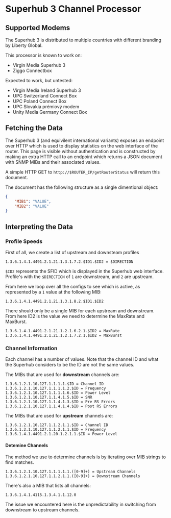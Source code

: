 # Superhub 3 Channel Processor

## Supported Modems

The Superhub 3 is distributed to multiple countries with different branding by
Liberty Global.

This processor is known to work on:

 - Virgin Media Superhub 3
 - Ziggo Connectbox

Expected to work, but untested:

 - Virgin Media Ireland Superhub 3
 - UPC Switzerland Connect Box
 - UPC Poland Connect Box
 - UPC Slovakia prémiový modem
 - Unity Media Germany Connect Box


## Fetching the Data

The Superhub 3 (and equivilent international variants) exposes an endpoint over
HTTP which is used to display statistics on the web interface of the router.
This page is visible without authentication and is constructed by making an
extra HTTP call to an endpoint which returns a JSON document with SNMP MIBs and
their associated values.

A simple HTTP GET to `http://$ROUTER_IP/getRouterStatus` will return this
document.

The document has the following structure as a single dimentional object:
```json
{
    "MIB1": "VALUE",
    "MIB2": "VALUE"
}
```

## Interpreting the Data


### Profile Speeds

First of all, we create a list of upstream and downsteam profiles

```
1.3.6.1.4.1.4491.2.1.21.1.3.1.7.2.$ID1.$ID2 = $DIRECTION
```

`$ID2` represents the SFID which is displayed in the Superhub web interface.
Profile's with the `$DIRECTION` of `1` are downstream, and `2` are upstream.

From here we loop over all the configs to see which is active, as represented
by a `1` value at the following MIB:

```
1.3.6.1.4.1.4491.2.1.21.1.3.1.8.2.$ID1.$ID2
```

There should only be a single MIB for each upstream and downstream.
From here ID2 is the value we need to determine the MaxRate and MaxBurst.

```
1.3.6.1.4.1.4491.2.1.21.1.2.1.6.2.1.$ID2 = MaxRate
1.3.6.1.4.1.4491.2.1.21.1.2.1.7.2.1.$ID2 = MaxBurst
```


### Channel Information

Each channel has a number of values.
Note that the channel ID and what the Superhub considers to be the ID are
not the same values.

The MIBs that are used for **downstream** channels are:

```
1.3.6.1.2.1.10.127.1.1.1.1.$ID = Channel ID
1.3.6.1.2.1.10.127.1.1.1.1.2.$ID = Frequency
1.3.6.1.2.1.10.127.1.1.1.1.6.$ID = Power Level
1.3.6.1.2.1.10.127.1.1.4.1.5.$ID = SNR
1.3.6.1.2.1.10.127.1.1.4.1.3.$ID = Pre RS Errors
1.3.6.1.2.1.10.127.1.1.4.1.4.$ID = Post RS Errors
```

The MIBs that are used for **upstream** channels are:

```
1.3.6.1.2.1.10.127.1.1.2.1.1.$ID = Channel ID
1.3.6.1.2.1.10.127.1.1.2.1.1.$ID = Frequency
1.3.6.1.4.1.4491.2.1.20.1.2.1.1.$ID = Power Level
```


#### Detemine Channels

The method we use to determine channels is by iterating over MIB strings to
find matches.

```
1.3.6.1.2.1.10.127.1.1.1.1.1.([0-9]+) = Upstream Channels
1.3.6.1.2.1.10.127.1.1.2.1.1.([0-9]+) = Downstream Channels
```

There's also a MIB that lists all channels:

```
1.3.6.1.4.1.4115.1.3.4.1.1.12.0
```

The issue we encountered here is the unpredictability in switching from
downstream to upstream channels.
